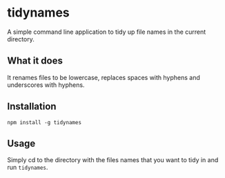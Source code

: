 # tidynames

A simple command line application to tidy up file names in the current directory.

## What it does

It renames files to be lowercase, replaces spaces with hyphens and underscores with hyphens.

## Installation

`npm install -g tidynames`

## Usage

Simply cd to the directory with the files names that you want to tidy in and run `tidynames`.